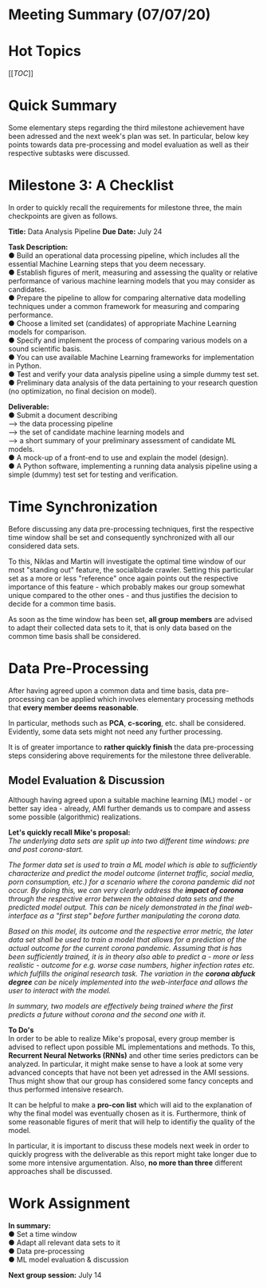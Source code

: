#  Meeting Summary (07/07/20)

# Hot Topics
[[_TOC_]]

# Quick Summary
Some elementary steps regarding the third milestone achievement have been adressed and the next week's plan was set. In particular, below key points towards data pre-processing and model evaluation as well as their respective subtasks were discussed.  

# Milestone 3: A Checklist
In order to quickly recall the requirements for milestone three, the main checkpoints are given as follows.

**Title:**  Data Analysis Pipeline
**Due Date:** July 24

**Task Description:** \
    ● Build an operational data processing pipeline, which includes all the essential
        Machine Learning steps that you deem necessary. \
    ● Establish figures of merit, measuring and assessing the quality or relative
        performance of various machine learning models that you may consider as
        candidates.\
    ● Prepare the pipeline to allow for comparing alternative data modelling techniques
        under a common framework for measuring and comparing performance.\
    ● Choose a limited set (candidates) of appropriate Machine Learning models for
        comparison.\
    ● Specify and implement the process of comparing various models on a sound
        scientific basis.\
    ● You can use available Machine Learning frameworks for implementation in
        Python.\
    ● Test and verify your data analysis pipeline using a simple dummy test set.\
    ● Preliminary data analysis of the data pertaining to your research question (no
        optimization, no final decision on model).

**Deliverable:**\
    ● Submit a document describing \
            --> the data processing pipeline\
            --> the set of candidate machine learning models and\
            --> a short summary of your preliminary assessment of candidate ML models.\
    ● A mock-up of a front-end to use and explain the model (design).\
    ● A Python software, implementing a running data analysis pipeline using a simple
       (dummy) test set for testing and verification.

# Time Synchronization
Before discussing any data pre-processing techniques, first the respective time window shall be set and consequently synchronized with all our considered data sets.

To this, Niklas and Martin will investigate the optimal time window of our most "standing out" feature, the socialblade crawler. Setting this particular set as a more or less "reference" once again points out the respective importance of this feature - which probably makes our group somewhat unique compared to the other ones - and thus justifies the decision to decide for a common time basis.

As soon as the time window has been set, **all group members** are advised to adapt their collected data sets to it, that is only data based on the common time basis shall be considered. 

# Data Pre-Processing
After having agreed upon a common data and time basis, data pre-processing can be applied which involves elementary processing methods that **every member deems reasonable**.

In particular, methods such as **PCA**, **c-scoring**, etc. shall be considered. Evidently, some data sets might not need any further processing.

It is of greater importance to **rather quickly finish** the data pre-processing steps considering above requirements for the milestone three deliverable.

## Model Evaluation & Discussion
Although having agreed upon a suitable machine learning (ML) model - or better say idea - already, AMI further demands us to compare and assess some possible (algorithmic) realizations.

**Let's quickly recall Mike's proposal:** \
*The underlying data sets are split up into two different time windows: pre and post corona-start.* 

*The former data set is used to train a ML model which is able to sufficiently characterize and predict the model outcome (internet traffic, social media, porn consumption, etc.) for a scenario where the corona pandemic did not occur. By doing this, we can very clearly address the **impact of corona** through the respective error between the obtained data sets and the predicted model output. This can be nicely demonstrated in the final web-interface as a "first step" before further manipulating the corona data.* 

*Based on this model, its outcome and the respective error metric, the later data set shall be used to train a model that allows for a prediction of the actual outcome for the current corona pandemic. Assuming that is has been sufficiently trained, it is in theory also able to predict a - more or less realistic - outcome for e.g. worse case numbers, higher infection rates etc. which fulfills the original research task. The variation in the **corona abfuck degree** can be nicely implemented into the web-interface and allows the user to interact with the model.* 

*In summary, two models are effectively being trained where the first predicts a future without corona and the second one with it.* 

**To Do's** \
In order to be able to realize Mike's proposal, every group member is advised to reflect upon possible ML implementations and methods. To this, **Recurrent Neural Networks (RNNs)** and other time series predictors can be analyzed. In particular, it might make sense to have a look at some very advanced concepts that have not been yet adressed in the AMI sessions. Thus might show that our group has considered some fancy concepts and thus performed intensive research.

It can be helpful to make a **pro-con list** which will aid to the explanation of why the final model was eventually chosen as it is. Furthermore, think of some reasonable figures of merit that will help to identifiy the quality of the model.

In particular, it is important to discuss these models next week in order to quickly progress with the deliverable as this report might take longer due to some more intensive argumentation. Also, **no more than three** different approaches shall be discussed.

# Work Assignment

**In summary:**  
    ●  Set a time window\
    ●  Adapt all relevant data sets to it\
    ●  Data pre-processing\
    ●  ML model evaluation & discussion
    
**Next group session:** July 14
